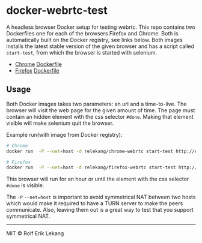 # docker-webrtc-test
A headless browser Docker setup for testing webrtc. This repo contains two Dockerfiles one for each of the 
browsers Firefox and Chrome. Both is automatically built on the Docker registry, see links below. Both 
images installs the latest stable version of the given browser and has a script called `start-test`, from
which the browser is started with selenium.

* [Chrome](https://registry.hub.docker.com/u/relekang/chrome-webrtc) [Dockerfile](chrome/Dockerfile)
* [Firefox](https://registry.hub.docker.com/u/relekang/firefox-webrtc) [Dockerfile](firefox/Dockerfile)

## Usage
Both Docker images takes two parameters: an url and a time-to-live. The browser will visit the web page for the
given amount of time. The page must contain an hidden element with the css selector `#done`. Making that element
visible will make selenium quit the browser.

Example run(with image from Docker registry):

```bash
# Chrome
docker run  -P --net=host -d relekang/chrome-webrtc start-test http://example.com 3600

# Firefox
docker run  -P --net=host -d relekang/firefox-webrtc start-test http://example.com 3600
```

This browser will run for an hour or until the element with the css selector `#done` is visible.

The `-P` `--net=host` is important to avoid symmetrical NAT between two hosts which would make
it required to have a TURN server to make the peers communicate. Also, leaving them out is a
great way to test that you support symmetrical NAT.

----------------------

MIT © Rolf Erik Lekang
